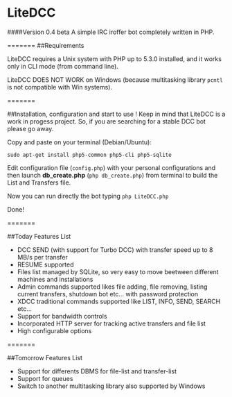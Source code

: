 LiteDCC
=======
####Version 0.4 beta
A simple IRC iroffer bot completely written in PHP.


=======
##Requirements

LiteDCC requires a Unix system with PHP up to 5.3.0 installed, and it works only in CLI mode (from command line).

LiteDCC DOES NOT WORK on Windows (because multitasking library ``` pcntl ``` is not compatible with Win systems).

=======

##Installation, configuration and start to use
! Keep in mind that LiteDCC is a work in progess project. So, if you are searching for a stable DCC bot please go away.

Copy and paste on your terminal (Debian/Ubuntu):
```
sudo apt-get install php5-common php5-cli php5-sqlite
```

Edit configuration file (```config.php```) with your personal configurations and then launch **db_create.php** (```php db_create.php```) from terminal to build the List and Transfers file.

Now you can run directly the bot typing ```php LiteDCC.php```

Done!

=======

##Today Features List

* DCC SEND (with support for Turbo DCC) with transfer speed up to 8 MB/s per transfer
* RESUME supported
* Files list managed by SQLite, so very easy to move beetween different machines and installations
* Admin commands supported likes file adding, file removing, listing current transfers, shutdown bot etc... with password protection
* XDCC traditional commands supported like LIST, INFO, SEND, SEARCH etc...
* Support for bandwidth controls
* Incorporated HTTP server for tracking active transfers and file list
* High configurable options

=======

##Tomorrow Features List

* Support for differents DBMS for file-list and transfer-list
* Support for queues
* Switch to another multitasking library also supported by Windows
